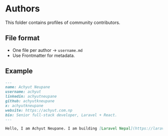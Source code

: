 # Authors

This folder contains profiles of community contributors.

## File format
- One file per author → `username.md`
- Use Frontmatter for metadata.

## Example

```markdown
---
name: Achyut Neupane
username: achyut
linkedin: achyutneupane
github: achyutkneupane
x: achyutkneupane
website: https://achyut.com.np
bio: Senior full-stack developer, Laravel + React.
---

Hello, I am Achyut Neupane. I am building [Laravel Nepal](https://laravelnepal.com).
```